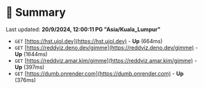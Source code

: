 # 📖 Summary
Last updated: **20/9/2024, 12:00:11 PG "Asia/Kuala_Lumpur"**

- `GET` [https://hst.ujol.dev](https://hst.ujol.dev) - **Up** (664ms)
- `GET` [https://reddviz.deno.dev/gimme](https://reddviz.deno.dev/gimme) - **Up** (1644ms)
- `GET` [https://reddviz.amar.kim/gimme](https://reddviz.amar.kim/gimme) - **Up** (397ms)
- `GET` [https://dumb.onrender.com](https://dumb.onrender.com) - **Up** (376ms)
